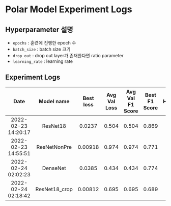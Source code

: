 # Polar Model Experiment Logs

## Hyperparameter 설명

- `epochs` : 훈련에 진행한 epoch 수
- `batch_size` : batch size 크기
- `drop_out` : drop out layer가 존재한다면 ratio parameter
- `learning_rate` : learning rate

## Experiment Logs

| Date | Model name | Best loss | Avg Val Loss | Avg Val F1 Score | Best F1 Score | Hyperparameters |
|:--:|:---:|:---:|:---:|:---:|:---:|:---:|
|2022-02-23 14:20:17|ResNet18|0.0237|0.504|0.504|0.869|0.869|{epochs: 10, batch_size: 32, drop_out: 0.5, learning_rate: 0.01}|
|2022-02-23 14:55:51|ResNetNonPre|0.00918|0.974|0.974|0.771|0.85|{epochs: 10, batch_size: 32, drop_out: 0.5, learning_rate: 0.01}|
|2022-02-24 02:02:23|DenseNet|0.0385|0.434|0.434|0.774|0.774|{epochs: 10, batch_size: 32, drop_out: 0.5, learning_rate: 0.01}|
|2022-02-24 02:18:42|ResNet18_crop|0.00812|0.695|0.695|0.689|0.641|{epochs: 10, batch_size: 32, drop_out: 0.5, learning_rate: 0.01}|
